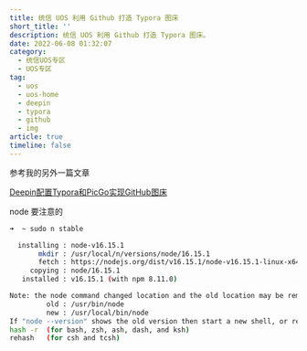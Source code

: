 ```yaml
---
title: 统信 UOS 利用 Github 打造 Typora 图床
short_title: ''
description: 统信 UOS 利用 Github 打造 Typora 图床。
date: 2022-06-08 01:32:07
category:
  - 统信UOS专区
  - UOS专区
tag:
  - uos
  - uos-home
  - deepin
  - typora
  - github
  - img
article: true
timeline: false
---
```

参考我的另外一篇文章

[Deepin配置Typora和PicGo实现GitHub图床](/post/deepin-config-typora-and-picgo-to-implement-gitHub-pic-cdn.html)

node 要注意的

```bash
➜  ~ sudo n stable

  installing : node-v16.15.1
       mkdir : /usr/local/n/versions/node/16.15.1
       fetch : https://nodejs.org/dist/v16.15.1/node-v16.15.1-linux-x64.tar.xz
     copying : node/16.15.1
   installed : v16.15.1 (with npm 8.11.0)

Note: the node command changed location and the old location may be remembered in your current shell.
         old : /usr/bin/node
         new : /usr/local/bin/node
If "node --version" shows the old version then start a new shell, or reset the location hash with:
hash -r  (for bash, zsh, ash, dash, and ksh)
rehash   (for csh and tcsh)
```